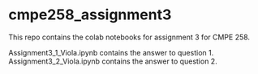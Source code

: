 # cmpe258_assignment3

This repo contains the colab notebooks for assignment 3 for CMPE 258. 

Assignment3_1_Viola.ipynb contains the answer to question 1.
Assignment3_2_Viola.ipynb contains the answer to question 2.
